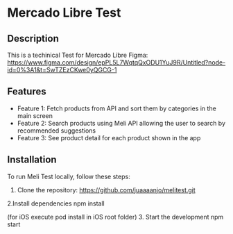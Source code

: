 # Mercado Libre Test

## Description
This is a techinical Test for Mercado Libre
Figma: https://www.figma.com/design/epPL5L7WqtqQxODU1YuJ9R/Untitled?node-id=0%3A1&t=SwTZEzCKwe0yQGCG-1

## Features
- Feature 1: Fetch products from API and sort them by categories in the main screen
- Feature 2: Search products using Meli API allowing the user to search by recommended suggestions
- Feature 3: See product detail for each product shown in the app

## Installation
To run Meli Test locally, follow these steps:

1. Clone the repository:
https://github.com/juaaaanjo/melitest.git

2.Install dependencies
npm install

(for iOS execute pod install in iOS root folder)
3. Start the development
npm start

